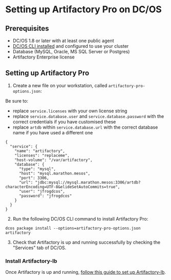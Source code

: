 # Setting up Artifactory Pro on DC/OS

## Prerequisites

- DC/OS 1.8 or later with at least one public agent
- [DC/OS CLI installed](https://dcos.io/docs/1.8/usage/cli/install/) and configured to use your cluster
- Database (MySQL, Oracle, MS SQL Server or Postgres)
- Artifactory Enterprise license

## Setting up Artifactory Pro

1. Create a new file on your workstation, called `artifactory-pro-options.json`:

Be sure to:

- replace `service.licenses` with your own license string
- replace `service.database.user` and `service.database.password` with the correct credentials if you have customised these
- replace `artdb` within `service.database.url` with the correct database name if you have used a different one

```
{
  "service": {
    "name": "artifactory",
    "licenses": "replaceme",
    "host-volume": "/var/artifactory",
    "database": {
      "type": "mysql",
      "host": "mysql.marathon.mesos",
      "port": 3306,
      "url": "jdbc:mysql://mysql.marathon.mesos:3306/artdb?characterEncoding=UTF-8&elideSetAutoCommits=true",
      "user": "jfrogdcos",
      "password": "jfrogdcos"
    }
  }
}
```

2. Run the following DC/OS CLI command to install Artifactory Pro:

```
dcos package install --options=artifactory-pro-options.json artifactory
```

3. Check that Artifactory is up and running successfully by checking the "Services" tab of DC/OS.

### Install Artifactory-lb

Once Artifactory is up and running, [follow this guide to set up Artifactory-lb](artifactory-lb.md).